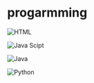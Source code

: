 # progarmming

![HTML](https://github.com/aruncs31s/programming/tree/main/html)

![Java Scipt](https://github.com/aruncs31s/programming/tree/main/js)

![Java](https://github.com/aruncs31s/programming/tree/main/java/testProgram)

![Python](https://github.com/aruncs31s/programming/tree/main/python)
